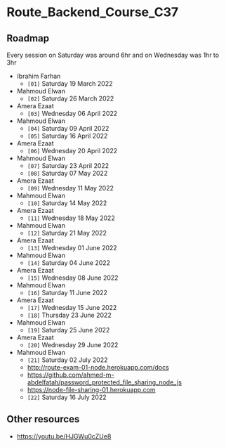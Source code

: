 # Route_Backend_Course_C37

## Roadmap

Every session on Saturday was around 6hr and on Wednesday was 1hr to 3hr

- Ibrahim Farhan
  - `[01]` Saturday 19 March 2022
- Mahmoud Elwan
  - `[02]` Saturday 26 March 2022
- Amera Ezaat
  - `[03]` Wednesday 06 April 2022
- Mahmoud Elwan
  - `[04]` Saturday 09 April 2022
  - `[05]` Saturday 16 April 2022
- Amera Ezaat
  - `[06]` Wednesday 20 April 2022
- Mahmoud Elwan
  - `[07]` Saturday 23 April 2022
  - `[08]` Saturday 07 May 2022
- Amera Ezaat
  - `[09]` Wednesday 11 May 2022
- Mahmoud Elwan
  - `[10]` Saturday 14 May 2022
- Amera Ezaat
  - `[11]` Wednesday 18 May 2022
- Mahmoud Elwan
  - `[12]` Saturday 21 May 2022
- Amera Ezaat
  - `[13]` Wednesday 01 June 2022
- Mahmoud Elwan
  - `[14]` Saturday 04 June 2022
- Amera Ezaat
  - `[15]` Wednesday 08 June 2022
- Mahmoud Elwan
  - `[16]` Saturday 11 June 2022
- Amera Ezaat
  - `[17]` Wednesday 15 June 2022
  - `[18]` Thursday 23 June 2022
- Mahmoud Elwan
  - `[19]` Saturday 25 June 2022
- Amera Ezaat
  - `[20]` Wednesday 29 June 2022
- Mahmoud Elwan
  - `[21]` Saturday 02 July 2022
  - http://route-exam-01-node.herokuapp.com/docs
  - https://github.com/ahmed-m-abdelfatah/password_protected_file_sharing_node_js
  - https://node-file-sharing-01.herokuapp.com
  - `[22]` Saturday 16 July 2022

## Other resources

- https://youtu.be/HJGWu0cZUe8
